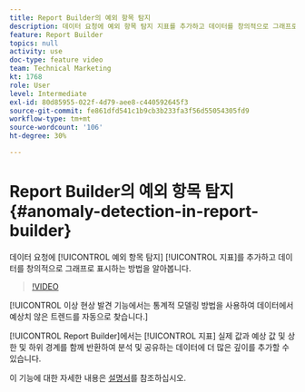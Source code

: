 ```yaml
---
title: Report Builder의 예외 항목 탐지
description: 데이터 요청에 예외 항목 탐지 지표를 추가하고 데이터를 창의적으로 그래프로 표시하는 방법을 알아봅니다.
feature: Report Builder
topics: null
activity: use
doc-type: feature video
team: Technical Marketing
kt: 1768
role: User
level: Intermediate
exl-id: 80d85955-022f-4d79-aee8-c440592645f3
source-git-commit: fe861dfd541c1b9cb3b233fa3f56d55054305fd9
workflow-type: tm+mt
source-wordcount: '106'
ht-degree: 30%

---
```


# Report Builder의 예외 항목 탐지 {#anomaly-detection-in-report-builder}

데이터 요청에 [!UICONTROL 예외 항목 탐지] [!UICONTROL 지표]를 추가하고 데이터를 창의적으로 그래프로 표시하는 방법을 알아봅니다.

>[!VIDEO](https://video.tv.adobe.com/v/23543/?quality=12)

[!UICONTROL 이상 현상 발견 기능에서는 통계적 모델링 방법을 사용하여 데이터에서 예상치 않은 트렌드를 자동으로 찾습니다.]

[!UICONTROL Report Builder]에서는 [!UICONTROL 지표] 실제 값과 예상 값 및 상한 및 하위 경계를 함께 반환하여 분석 및 공유하는 데이터에 더 많은 깊이를 추가할 수 있습니다.

이 기능에 대한 자세한 내용은 [설명서](https://experienceleague.adobe.com/docs/analytics/analyze/analysis-workspace/virtual-analyst/anomaly-detection/statistics-anomaly-detection.html?lang=en)를 참조하십시오.
